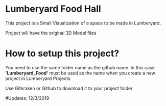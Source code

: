 # Lumberyard Food Hall

This project is a Small Visualization of a space to be made in Lumberyard.

Project will have the original 3D Model files

# How to setup this project?

You need to use the same folder name as the github name. In this case **'Lumberyard_Food'** must be used as the name when you create a new project in Lumberyard Projects

Use Gitkraken or Github to download it to your project folder

#Updates:
12/3/2019